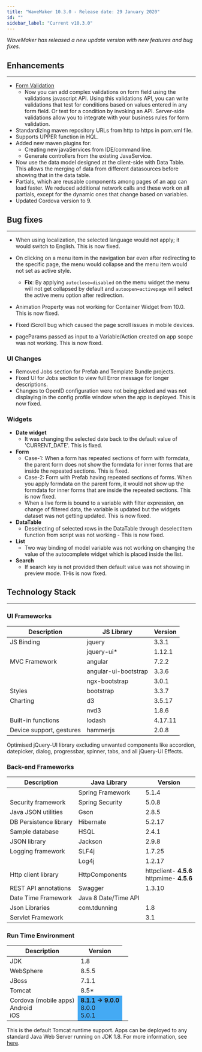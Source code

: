 ```yaml
---
title: "WaveMaker 10.3.0 - Release date: 29 January 2020"
id: ""
sidebar_label: "Current v10.3.0"
---
```

*WaveMaker has released a new update version with new features and bug fixes.*

## Enhancements

---

- [Form Validation](/learn/app-development/widgets/datalive/form/form-field-validator)  
  - Now you can add complex validations on form field using the validations javascript API. Using this validations API, you can write validations that test for conditions based on values entered in any form field. Or test for a condition by invoking an API. Server-side validations allow you to integrate with your business rules for form validation.
- Standardizing maven repository URLs from http to https in pom.xml file.
- Supports UPPER function in HQL.
- Added new maven plugins for:
  - Creating new javaServices from IDE/command line.
  - Generate controllers from the existing JavaService.
- Now use the data model designed at the client-side with Data Table. This allows the merging of data from different datasources before showing that in the data table.
- Partials, which are reusable components among pages of an app can load faster. We reduced additional network calls and these work on all partials, except for the dynamic ones that change based on variables.
- Updated Cordova version to 9.

## Bug fixes

---

- When using localization, the selected language would not apply; it would switch to English. This is now fixed.
- On clicking on a menu item in the navigation bar even after redirecting to the specific page, the menu would collapse and the menu item would not set as active style. 
  - **Fix**: By applying `autoclose=disabled` on the menu widget the menu will not get collapsed by default and `autoopen=activepage` will select the active menu option after redirection.

- Animation Property was not working for Container Widget from 10.0. This is now fixed.
- Fixed iScroll bug which caused the page scroll issues in mobile devices.
- pageParams passed as input to a Variable/Action created on app scope was not working. This is now fixed.

### UI Changes

- Removed Jobs section for Prefab and Template Bundle projects.
- Fixed UI for Jobs section to view full Error message for longer descriptions.
- Changes to OpenID configuration were not being picked and was not displaying in the config profile window when the app is deployed. This is now fixed.

### Widgets

- **Date widget**
  - It was changing the selected date back to the default value of 'CURRENT_DATE'. This is fixed. 
- **Form**
  - Case-1: When a form has repeated sections of form with formdata, the parent form does not show the formdata for inner forms that are inside the repeated sections. This is fixed.
  - Case-2: Form with Prefab having repeated sections of forms. When you apply formdata on the parent form, it would not show up the formdata for inner forms that are inside the repeated sections. This is now fixed.
  - When a live form is bound to a variable with filter expression, on change of filtered data, the variable is updated but the widgets dataset was not getting updated. This is now fixed. 
- **DataTable**  
  - Deselecting of selected rows in the DataTable through deselectItem function from script was not working - This is now fixed.
- **List**
  - Two way binding of model variable was not working on changing the value of the autocomplete widget which is placed inside the list.
- **Search**
  - If search key is not provided then default value was not showing in preview mode. THis is now fixed.

## Technology Stack

---

### UI Frameworks

| Description | JS Library | Version |
| --- | --- | --- |
| JS Binding | jquery | 3.3.1 |
|  | jquery-ui* | 1.12.1 |
| MVC Framework | angular | 7.2.2 |
|  | angular-ui-bootstrap | 3.3.6 |
|  | ngx-bootstrap | 3.0.1 |
| Styles | bootstrap | 3.3.7 |
| Charting | d3 | 3.5.17 |
|  | nvd3 | 1.8.6 |
| Built-in functions | lodash | 4.17.11 |
| Device support, gestures | hammerjs | 2.0.8 |

Optimised jQuery-UI library excluding unwanted components like accordion, datepicker, dialog, progressbar, spinner, tabs, and all jQuery-UI Effects.

### Back-end Frameworks

| Description | Java Library | Version |
| --- | --- | --- |
|  | Spring Framework |5.1.4 |
| Security framework | Spring Security | 5.0.8 |
| Java JSON utilities | Gson |2.8.5 |
| DB Persistence library | Hibernate |5.2.17 |
| Sample database | HSQL |2.4.1 |
| JSON library | Jackson |2.9.8 |
| Logging framework | SLF4j |1.7.25 |
|  | Log4j | 1.2.17 |
| Http client library | HttpComponents |httpclient- **4.5.6** <br> httpmime- **4.5.6** |
| REST API annotations | Swagger | 1.3.10 |
| Date Time Framework | Java 8 Date/Time API |  |
| Json Libraries | com.tdunning |  1.8 |
| Servlet Framework |  | 3.1 |

### Run Time Environment

| Description | Version |
| --- | --- |
| JDK | 1.8 |
| WebSphere | 8.5.5 |
| JBoss | 7.1.1 |
| Tomcat | 8.5* |
| Cordova (mobile apps) <br> Android <br> iOS <td bgcolor="#44aaf4"> **8.1.1 -> 9.0.0** <br> 8.0.0   <br> 5.0.1 |


This is the default Tomcat runtime support. Apps can be deployed to any standard Java Web Server running on JDK 1.8. For more information, see [here](/learn/app-development/deployment/deployment-web-server).
